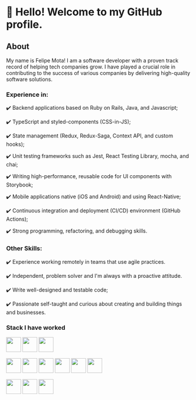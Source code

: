 # 👋 Hello! Welcome to my GitHub profile.

## About
My name is Felipe Mota! I am a software developer with a proven track record of helping tech companies grow. I have played a crucial role in contributing to the success of various companies by delivering high-quality software solutions.

### Experience in:

✔️ Backend applications based on Ruby on Rails, Java, and Javascript;

✔️ TypeScript and styled-components (CSS-in-JS);

✔️ State management (Redux, Redux-Saga, Context API, and custom hooks);

✔️ Unit testing frameworks such as Jest, React Testing Library, mocha, and chai;

✔️ Writing high-performance, reusable code for UI components with Storybook;

✔️ Mobile applications native (iOS and Android) and using React-Native;

✔️ Continuous integration and deployment (CI/CD) environment (GitHub Actions);

✔️ Strong programming, refactoring, and debugging skills.

### Other Skills:

✔️ Experience working remotely in teams that use agile practices.

✔️ Independent, problem solver and I'm always with a proactive attitude.

✔️ Write well-designed and testable code;

✔️ Passionate self-taught and curious about creating and building things and businesses.

### Stack I have worked

<img src="https://cdn.jsdelivr.net/gh/devicons/devicon/icons/docker/docker-original.svg" width="40" height="40"/> <img src="https://cdn.jsdelivr.net/gh/devicons/devicon/icons/kubernetes/kubernetes-plain.svg" width="40" height="40"/> <img src="https://cdn.jsdelivr.net/gh/devicons/devicon/icons/amazonwebservices/amazonwebservices-plain-wordmark.svg" width="40" height="40"/>

<img src="https://cdn.jsdelivr.net/gh/devicons/devicon/icons/java/java-original.svg" width="40" height="40"/> <img src="https://cdn.jsdelivr.net/gh/devicons/devicon/icons/ruby/ruby-plain.svg" width="40" height="40"/> <img src="https://cdn.jsdelivr.net/gh/devicons/devicon/icons/nodejs/nodejs-plain-wordmark.svg" width="40" height="40"/> <img src="https://cdn.jsdelivr.net/gh/devicons/devicon/icons/typescript/typescript-plain.svg" width="40" height="40"/> <img src="https://cdn.jsdelivr.net/gh/devicons/devicon/icons/swift/swift-original.svg" width="40" height="40"/> <img src="https://cdn.jsdelivr.net/gh/devicons/devicon/icons/go/go-original.svg" width="40" height="40"/>

<img src="https://cdn.jsdelivr.net/gh/devicons/devicon/icons/spring/spring-original-wordmark.svg" width="40" height="40"/> <img src="https://cdn.jsdelivr.net/gh/devicons/devicon/icons/rails/rails-plain-wordmark.svg" width="40" height="40"/> <img src="https://cdn.jsdelivr.net/gh/devicons/devicon/icons/react/react-original.svg" width="40" height="40"/>
